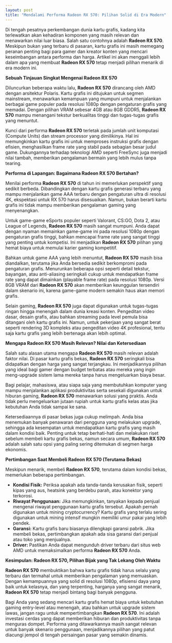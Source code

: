 ```yaml
---
layout: post
title: "Mendalami Performa Radeon RX 570: Pilihan Solid di Era Modern"
---
```


Di tengah pesatnya perkembangan dunia kartu grafis, kadang kita terlewatkan akan kehadiran komponen yang masih relevan dan menawarkan nilai luar biasa. Salah satu contohnya adalah **Radeon RX 570**. Meskipun bukan yang terbaru di pasaran, kartu grafis ini masih memegang peranan penting bagi para gamer dan kreator konten yang mencari keseimbangan antara performa dan harga. Artikel ini akan menggali lebih dalam apa yang membuat **Radeon RX 570** tetap menjadi pilihan menarik di era modern ini.

**Sebuah Tinjauan Singkat Mengenai Radeon RX 570**

Diluncurkan beberapa waktu lalu, **Radeon RX 570** dirancang oleh AMD dengan arsitektur Polaris. Kartu grafis ini ditujukan untuk segmen mainstream, menawarkan kemampuan yang mumpuni untuk menjalankan berbagai game populer pada resolusi 1080p dengan pengaturan grafis yang memadai. Dengan pilihan VRAM sebesar 4GB atau 8GB GDDR5, **Radeon RX 570** mampu menangani tekstur berkualitas tinggi dan tugas-tugas grafis yang menuntut.

Kunci dari performa **Radeon RX 570** terletak pada jumlah unit komputasi (Compute Units) dan stream processor yang dimilikinya. Hal ini memungkinkan kartu grafis ini untuk memproses instruksi grafis dengan efisien, menghasilkan frame rate yang stabil pada sebagian besar judul game. Dukungannya terhadap teknologi AMD seperti FreeSync juga menjadi nilai tambah, memberikan pengalaman bermain yang lebih mulus tanpa tearing.

**Performa di Lapangan: Bagaimana Radeon RX 570 Bertahan?**

Menilai performa **Radeon RX 570** di tahun ini memerlukan perspektif yang sedikit berbeda. Dibandingkan dengan kartu grafis generasi terbaru yang mampu menjalankan game AAA terbaru dengan pengaturan ultra di resolusi 4K, ekspektasi untuk RX 570 harus disesuaikan. Namun, bukan berarti kartu grafis ini tidak mampu memberikan pengalaman gaming yang menyenangkan.

Untuk game-game eSports populer seperti Valorant, CS:GO, Dota 2, atau League of Legends, **Radeon RX 570** masih sangat mumpuni. Anda dapat dengan nyaman memainkan game-game ini pada resolusi 1080p dengan pengaturan grafis tinggi, bahkan mencapai frame rate yang sangat tinggi yang penting untuk kompetisi. Ini menjadikan **Radeon RX 570** pilihan yang hemat biaya untuk memulai karier gaming kompetitif.

Bahkan untuk game AAA yang lebih menuntut, **Radeon RX 570** masih bisa diandalkan, terutama jika Anda bersedia sedikit berkompromi pada pengaturan grafis. Menurunkan beberapa opsi seperti detail tekstur, bayangan, atau anti-aliasing seringkali cukup untuk mendapatkan frame rate yang dapat dimainkan (playable frame rate) pada resolusi 1080p. Versi 8GB VRAM dari **Radeon RX 570** akan memberikan keunggulan tersendiri dalam skenario ini, karena game-game modern semakin haus akan memori grafis.

Selain gaming, **Radeon RX 570** juga dapat digunakan untuk tugas-tugas ringan hingga menengah dalam dunia kreasi konten. Pengeditan video dasar, desain grafis, atau bahkan streaming pada level pemula bisa ditangani oleh kartu grafis ini. Namun, untuk pekerjaan yang sangat berat seperti rendering 3D kompleks atau pengeditan video 4K profesional, tentu saja kartu grafis yang lebih bertenaga akan lebih optimal.

**Mengapa Radeon RX 570 Masih Relevan? Nilai dan Ketersediaan**

Salah satu alasan utama mengapa **Radeon RX 570** masih relevan adalah faktor nilai. Di pasar kartu grafis bekas, **Radeon RX 570** seringkali bisa didapatkan dengan harga yang sangat terjangkau. Ini menjadikannya pilihan yang ideal bagi gamer dengan budget terbatas atau mereka yang ingin meng-upgrade sistem lama mereka tanpa harus mengeluarkan biaya besar.

Bagi pelajar, mahasiswa, atau siapa saja yang membutuhkan komputer yang mampu menjalankan aplikasi produktivitas serta sesekali digunakan untuk hiburan gaming, **Radeon RX 570** menawarkan solusi yang praktis. Anda tidak perlu mengeluarkan jutaan rupiah untuk kartu grafis kelas atas jika kebutuhan Anda tidak sampai ke sana.

Ketersediaannya di pasar bekas juga cukup melimpah. Anda bisa menemukan banyak penawaran dari pengguna yang melakukan upgrade, sehingga ada kesempatan untuk mendapatkan kartu grafis yang masih dalam kondisi baik. Penting untuk tetap berhati-hati dan melakukan riset sebelum membeli kartu grafis bekas, namun secara umum, **Radeon RX 570** adalah salah satu opsi yang paling sering ditemukan di segmen harga ekonomis.

**Pertimbangan Saat Membeli Radeon RX 570 (Terutama Bekas)**

Meskipun menarik, membeli **Radeon RX 570**, terutama dalam kondisi bekas, memerlukan beberapa pertimbangan.

*   **Kondisi Fisik:** Periksa apakah ada tanda-tanda kerusakan fisik, seperti kipas yang aus, heatsink yang berdebu parah, atau konektor yang terkorosi.
*   **Riwayat Penggunaan:** Jika memungkinkan, tanyakan kepada penjual mengenai riwayat penggunaan kartu grafis tersebut. Apakah pernah digunakan untuk mining cryptocurrency? Kartu grafis yang terlalu sering digunakan untuk mining intensif mungkin memiliki umur pakai yang lebih pendek.
*   **Garansi:** Kartu grafis baru biasanya dilengkapi garansi pabrik. Jika membeli bekas, pertimbangkan apakah ada sisa garansi dari penjual atau toko yang menjualnya.
*   **Driver:** Pastikan Anda dapat mengunduh driver terbaru dari situs web AMD untuk memaksimalkan performa **Radeon RX 570** Anda.

**Kesimpulan: Radeon RX 570, Pilihan Bijak yang Tak Lekang Oleh Waktu**

**Radeon RX 570** membuktikan bahwa kartu grafis tidak harus selalu yang terbaru dan termahal untuk memberikan pengalaman yang memuaskan. Dengan kemampuannya yang solid di resolusi 1080p, efisiensi daya yang baik untuk kelasnya, dan yang terpenting, harganya yang sangat menarik, **Radeon RX 570** tetap menjadi bintang bagi banyak pengguna.

Bagi Anda yang sedang mencari kartu grafis hemat biaya untuk kebutuhan gaming entry-level atau menengah, atau bahkan untuk upgrade sistem lawas, jangan ragu untuk mempertimbangkan **Radeon RX 570**. Ini adalah investasi cerdas yang dapat memberikan hiburan dan produktivitas tanpa menguras dompet. Performa yang ditawarkannya masih sangat relevan untuk banyak skenario penggunaan, menjadikannya pilihan yang patut diacungi jempol di tengah persaingan pasar yang semakin dinamis.
